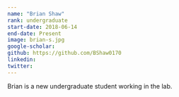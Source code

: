 ```yaml
---
name: "Brian Shaw"
rank: undergraduate
start-date: 2018-06-14
end-date: Present
image: brian-s.jpg
google-scholar:
github: https://github.com/BShaw0170
linkedin:
twitter:
---
```


Brian is a new undergraduate student working in the lab.
